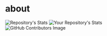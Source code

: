 # about
![ Repository's Stats](https://github-readme-stats.vercel.app/api?username=sauceboidk&show_icons=true)
![Your Repository's Stats](https://github-readme-stats.vercel.app/api/top-langs/?username=sauceboidk&theme=blue-green)
![GitHub Contributors Image](https://contrib.rocks/image?repo=sauceboidk/autoplotter)
